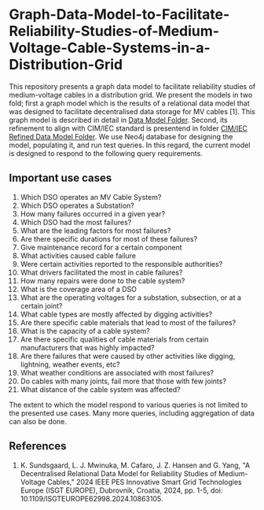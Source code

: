 # Graph-Data-Model-to-Facilitate-Reliability-Studies-of-Medium-Voltage-Cable-Systems-in-a-Distribution-Grid
This repository presents a graph data model to facilitate reliability studies of medium-voltage cables in a distribution grid. We present the models in two fold; first a graph model which is the results of a relational data model that was designed to facilitate decentralised data storage for MV cables [1]. This graph model is described in detail in [Data Model Folder](/01_Original_Graph_Model). Second, its refinement to align with CIM/IEC standard is presentend in folder [CIM/IEC Refined Data Model Folder](/02_Alignment_to_CIM_and_IEC_Standards). We use Neo4j database for designing the model, populating it, and run test queries. In this regard, the current model is designed to respond to the following query requirements.

## Important use cases
1.	Which DSO operates an MV Cable System?
2.	Which DSO operates a Substation?
3.	How many failures occurred in a given year?
4.	Which DSO had the most failures?
5.	What are the leading factors for most failures?
6.	Are there specific durations for most of these failures?
7.	Give maintenance record for a certain component
8.	What activities caused cable failure
9.	Were certain activities reported to the responsible authorities?
10.	What drivers facilitated the most in cable failures?
11.	How many repairs were done to the cable system?
12.	What is the coverage area of a DSO
13.	What are the operating voltages for a substation, subsection, or at a certain joint?
14.	What cable types are mostly affected by digging activities?
15.	Are there specific cable materials that lead to most of the failures?
16.	What is the capacity of a cable system?
17.	Are there specific qualities of cable materials from certain manufacturers that was highly impacted?
18.	Are there failures that were caused by other activities like digging, lightning, weather events, etc?
19.	What weather conditions are associated with most failures?
20.	Do cables with many joints, fail more that those with few joints?
21.	What distance of the cable system was affected?

The extent to which the model respond to various queries is not limited to the presented use cases. Many more queries, including aggregation of data can also be done.

## References
1. K. Sundsgaard, L. J. Mwinuka, M. Cafaro, J. Z. Hansen and G. Yang, "A Decentralised Relational Data Model for Reliability Studies of Medium-Voltage Cables," 2024 IEEE PES Innovative Smart Grid Technologies Europe (ISGT EUROPE), Dubrovnik, Croatia, 2024, pp. 1-5, doi: 10.1109/ISGTEUROPE62998.2024.10863105.





